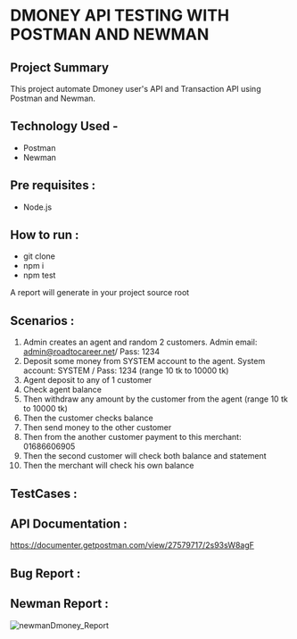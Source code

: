 # DMONEY API TESTING WITH POSTMAN AND NEWMAN

## Project Summary 
This project automate Dmoney user's API and Transaction API using Postman and Newman.

## Technology Used -
- Postman
- Newman

## Pre requisites :
- Node.js

## How to run :
- git clone
- npm i 
- npm test 

A report will generate in your project source root

## Scenarios :
1. Admin creates an agent and random 2 customers. Admin email: admin@roadtocareer.net/ Pass: 1234
2. Deposit some money from SYSTEM account to the agent. System account: SYSTEM / Pass: 1234
(range 10 tk to 10000 tk)
3. Agent deposit to any of 1 customer
4. Check agent balance
5. Then withdraw any amount by the customer from the agent (range 10 tk to 10000 tk)
6. Then the customer checks balance
7. Then send money to the other customer
8. Then from the another customer payment to this merchant: 01686606905
9. Then the second customer will check both balance and statement
10. Then the merchant will check his own balance

## TestCases :


## API Documentation :
https://documenter.getpostman.com/view/27579717/2s93sW8agF

## Bug Report :


## Newman Report :
![newmanDmoney_Report](https://github.com/ShreyaChakma/Dmoney-API-Testing-Postman-Newman/assets/53483111/e1650ef5-c82a-492f-b474-ebb27996b44c)

